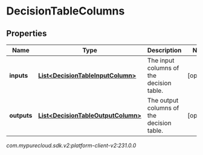 # DecisionTableColumns


## Properties

| Name | Type | Description | Notes |
| ------------ | ------------- | ------------- | ------------- |
| **inputs** | [**List&lt;DecisionTableInputColumn&gt;**](DecisionTableInputColumn) | The input columns of the decision table. |  [optional] |
| **outputs** | [**List&lt;DecisionTableOutputColumn&gt;**](DecisionTableOutputColumn) | The output columns of the decision table. |  [optional] |




_com.mypurecloud.sdk.v2:platform-client-v2:231.0.0_
